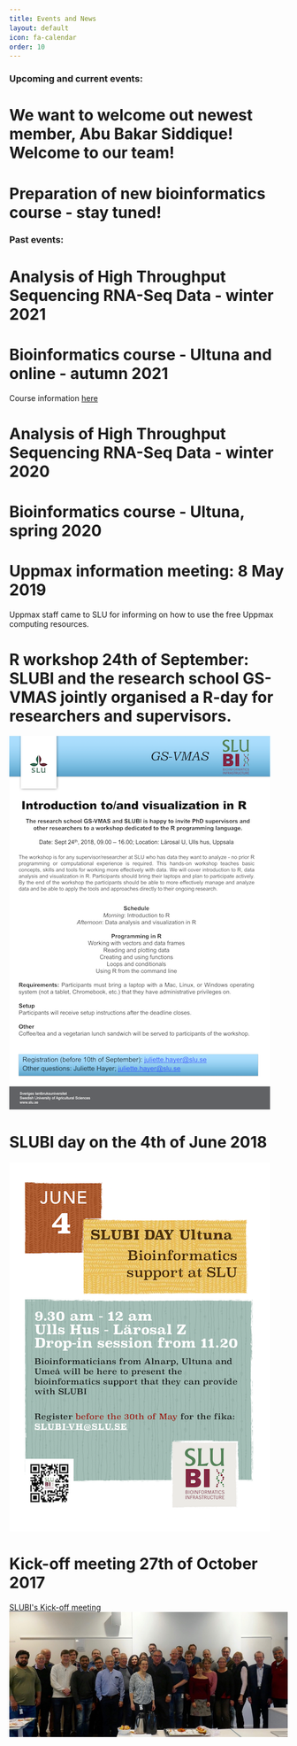 ```yaml
---
title: Events and News
layout: default
icon: fa-calendar
order: 10
---
```


### Upcoming and current events:

# We want to welcome out newest member, Abu Bakar Siddique! Welcome to our team!

# Preparation of new bioinformatics course - stay tuned!


### Past events:

# Analysis of High Throughput Sequencing RNA-Seq Data  - winter 2021

# Bioinformatics course - Ultuna and online - autumn 2021
Course information [here](https://personalkurser.slu.se/kurser/kurs.cfm?KursID=PVS0141&oid=10)

# Analysis of High Throughput Sequencing RNA-Seq Data - winter 2020

# Bioinformatics course - Ultuna, spring 2020

# Uppmax information meeting: 8 May 2019
Uppmax staff came to SLU for informing on how to use the free Uppmax computing resources.

# R workshop 24th of September: SLUBI and the research school GS-VMAS jointly organised a R-day for researchers and supervisors.

![GS-VMAS_poster](assets/images/news/workshop_R_2018_sept.png)

# SLUBI day on the 4th of June 2018

![SLUBIday_June2018](assets/images/news/20180604_SLUBI_day_flyer_1A4.png)

# Kick-off meeting 27th of October 2017

[SLUBI's Kick-off meeting](https://internt.slu.se/nyheter-originalen/2017/12/slubi-kick-off-meeting/)
![group_pic](assets/images/group_pic.jpeg)
